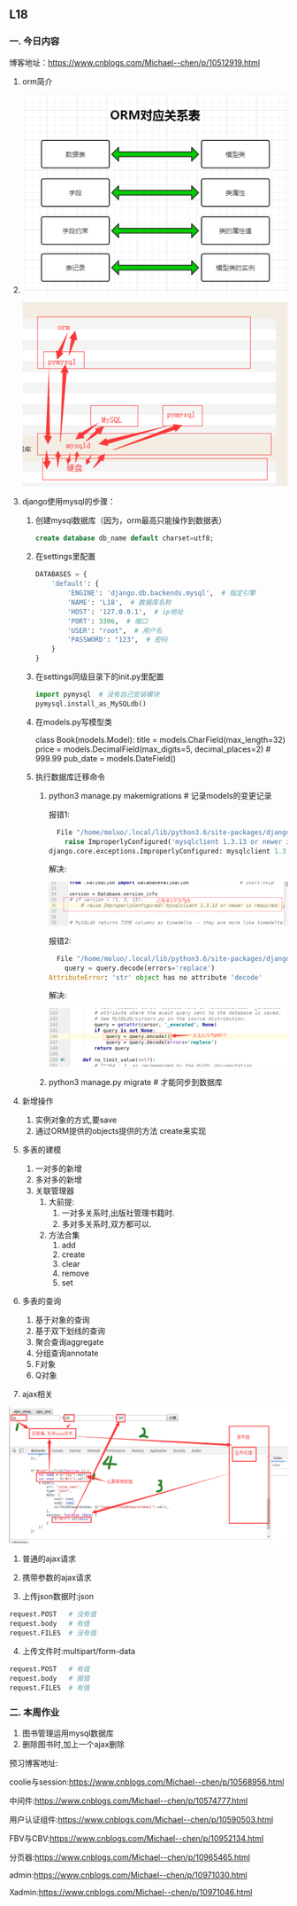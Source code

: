 ## L18

### 一. 今日内容

博客地址：<https://www.cnblogs.com/Michael--chen/p/10512919.html>

1. orm简介

2. ![1566095042377](assets/1566095042377.png)

   ![1566093083657](assets/1566093083657.png)

2. django使用mysql的步骤：

   1. 创建mysql数据库（因为，orm最高只能操作到数据表）

      ```sql
      create database db_name default charset=utf8;
      ```

   2. 在settings里配置

      ```python 
      DATABASES = {
          'default': {
              'ENGINE': 'django.db.backends.mysql',  # 指定引擎
              'NAME': 'L18',  # 数据库名称
              'HOST': '127.0.0.1',  # ip地址
              'PORT': 3306,  # 端口
              'USER': "root",  # 用户名
              'PASSWORD': "123",  # 密码
          }
      }
      ```

   3. 在settings同级目录下的init.py里配置

      ```python
      import pymysql  # 没有自己安装模块
      pymysql.install_as_MySQLdb()
      ```

   4. 在models.py写模型类

      class Book(models.Model):
          title = models.CharField(max_length=32)
          price = models.DecimalField(max_digits=5, decimal_places=2)  # 999.99
          pub_date = models.DateField()

   5. 执行数据库迁移命令

      1. python3 manage.py makemigrations  # 记录models的变更记录

         报错1:

         ```python
           File "/home/moluo/.local/lib/python3.6/site-packages/django/db/backends/mysql/base.py", line 36, in <module>
             raise ImproperlyConfigured('mysqlclient 1.3.13 or newer is required; you have %s.' % Database.__version__)
         django.core.exceptions.ImproperlyConfigured: mysqlclient 1.3.13 or newer is required; you have 0.9.3.
         
         ```

         解决:

         ![1566095471289](assets/1566095471289.png)

         报错2:

         ```python
           File "/home/moluo/.local/lib/python3.6/site-packages/django/db/backends/mysql/operations.py", line 146, in last_executed_query
             query = query.decode(errors='replace')
         AttributeError: 'str' object has no attribute 'decode'
         
         ```

         解决:

         ![1566095532457](assets/1566095532457.png)

      2. python3 manage.py migrate  # 才能同步到数据库

3. 新增操作
   1. 实例对象的方式,要save
   2. 通过ORM提供的objects提供的方法 create来实现

4. 多表的建模
   1. 一对多的新增
   2. 多对多的新增
   3. 关联管理器
      1. 大前提:
         1. 一对多关系时,出版社管理书籍时.
         2. 多对多关系时,双方都可以.
      2. 方法合集
         1. add
         2. create
         3. clear
         4. remove
         5. set

5. 多表的查询
   1. 基于对象的查询
   2. 基于双下划线的查询
   3. 聚合查询aggregate
   4. 分组查询annotate
   5. F对象
   6. Q对象
6. ajax相关

![1566121733062](assets/1566121733062.png)

1. 普通的ajax请求
2. 携带参数的ajax请求

3. 上传json数据时:json

```python
request.POST   # 没有值
request.body   # 有值
request.FILES  # 没有值
```

4. 上传文件时:multipart/form-data

```python
request.POST   # 有值
request.body   # 报错
request.FILES  # 有值
```

### 二. 本周作业

1. 图书管理运用mysql数据库
2. 删除图书时,加上一个ajax删除

预习博客地址:

coolie与session:<https://www.cnblogs.com/Michael--chen/p/10568956.html>

中间件:<https://www.cnblogs.com/Michael--chen/p/10574777.html>

用户认证组件:<https://www.cnblogs.com/Michael--chen/p/10590503.html>

FBV与CBV:<https://www.cnblogs.com/Michael--chen/p/10952134.html>

分页器:<https://www.cnblogs.com/Michael--chen/p/10965465.html>

admin:<https://www.cnblogs.com/Michael--chen/p/10971030.html>

Xadmin:<https://www.cnblogs.com/Michael--chen/p/10971046.html>

